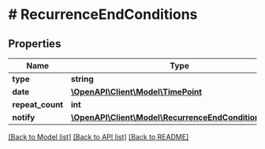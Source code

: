 # # RecurrenceEndConditions

## Properties

Name | Type | Description | Notes
------------ | ------------- | ------------- | -------------
**type** | **string** |  | [optional]
**date** | [**\OpenAPI\Client\Model\TimePoint**](TimePoint.md) |  | [optional]
**repeat_count** | **int** |  | [optional]
**notify** | [**\OpenAPI\Client\Model\RecurrenceEndConditionsNotify**](RecurrenceEndConditionsNotify.md) |  | [optional]

[[Back to Model list]](../../README.md#models) [[Back to API list]](../../README.md#endpoints) [[Back to README]](../../README.md)

